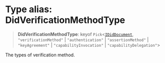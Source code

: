 # Type alias: DidVerificationMethodType

> **DidVerificationMethodType**: keyof `Pick`\<[`IDidDocument`](../interfaces/IDidDocument.md), `"verificationMethod"` \| `"authentication"` \| `"assertionMethod"` \| `"keyAgreement"` \| `"capabilityInvocation"` \| `"capabilityDelegation"`\>

The types of verification method.
